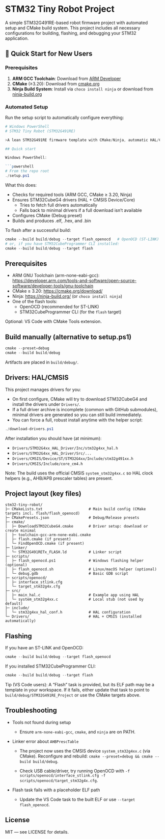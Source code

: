 # STM32 Tiny Robot Project

A simple STM32G491RE-based robot firmware project with automated setup and CMake build system. This project includes all necessary configurations for building, flashing, and debugging your STM32 application.

## 🚀 Quick Start for New Users

### Prerequisites

1. **ARM GCC Toolchain**: Download from [ARM Developer](https://developer.arm.com/tools-and-software/open-source-software/developer-tools/gnu-toolchain/gnu-rm)
2. **CMake** (≥3.20): Download from [cmake.org](https://cmake.org/download/)  
3. **Ninja Build System**: Install via `choco install ninja` or download from [ninja-build.org](https://ninja-build.org/)

### Automated Setup

Run the setup script to automatically configure everything:

```powershell
# Windows PowerShell
# STM32 Tiny Robot (STM32G491RE)

>A lean STM32G491RE firmware template with CMake/Ninja, automatic HAL/CMSIS setup, and one-command build/flash on Windows.

## Quick start

Windows PowerShell:

```powershell
# From the repo root
./setup.ps1
```

What this does:
- Checks for required tools (ARM GCC, CMake ≥ 3.20, Ninja)
- Ensures STM32CubeG4 drivers (HAL + CMSIS Device/Core)
   - Tries to fetch full drivers automatically
   - Falls back to minimal drivers if a full download isn’t available
- Configures CMake (Debug preset)
- Builds and produces .elf, .hex, and .bin

To flash after a successful build:

```powershell
cmake --build build/debug --target flash_openocd   # OpenOCD (ST-LINK)
# or, if you have STM32CubeProgrammer CLI installed:
cmake --build build/debug --target flash
```

## Prerequisites

- ARM GNU Toolchain (arm-none-eabi-gcc): https://developer.arm.com/tools-and-software/open-source-software/developer-tools/gnu-toolchain
- CMake ≥ 3.20: https://cmake.org/download/
- Ninja: https://ninja-build.org/ (or `choco install ninja`)
- One of the flash tools:
   - OpenOCD (recommended for ST-LINK)
   - STM32CubeProgrammer CLI (for the `flash` target)

Optional: VS Code with CMake Tools extension.

## Build manually (alternative to setup.ps1)

```powershell
cmake --preset=debug
cmake --build build/debug
```

Artifacts are placed in `build/debug/`.

## Drivers: HAL/CMSIS

This project manages drivers for you:

- On first configure, CMake will try to download STM32CubeG4 and install the drivers under `Drivers/`.
- If a full driver archive is incomplete (common with GitHub submodules), minimal drivers are generated so you can still build immediately.
- You can force a full, robust install anytime with the helper script:

```powershell
./download-drivers.ps1
```

After installation you should have (at minimum):
- `Drivers/STM32G4xx_HAL_Driver/Inc/stm32g4xx_hal.h`
- `Drivers/STM32G4xx_HAL_Driver/Src/...`
- `Drivers/CMSIS/Device/ST/STM32G4xx/Include/stm32g491xx.h`
- `Drivers/CMSIS/Include/core_cm4.h`

Note: The build uses the official CMSIS `system_stm32g4xx.c` so HAL clock helpers (e.g., AHB/APB prescaler tables) are present.

## Project layout (key files)

```
stm32-tiny-robot/
├─ CMakeLists.txt                     # Main build config (CMake targets incl. flash/flash_openocd)
├─ CMakePresets.json                  # Debug/Release presets
├─ cmake/
│  ├─ DownloadSTM32CubeG4.cmake       # Driver setup: download or create minimal
│  ├─ toolchain-gcc-arm-none-eabi.cmake
│  ├─ flash.cmake (if present)
│  └─ FindOpenOCD.cmake (if present)
├─ linker/
│  └─ STM32G491RETx_FLASH.ld          # Linker script
├─ scripts/
│  ├─ flash_openocd.ps1               # Windows flashing helper (optional)
│  ├─ flash_openocd.sh                # Linux/macOS helper (optional)
│  └─ debug.gdb                       # Basic GDB script
├─ scripts/openocd/
│  ├─ interface_stlink.cfg
│  └─ target_stm32g4x.cfg
├─ src/
│  ├─ main_hal.c                      # Example app using HAL
│  └─ system_stm32g4xx.c              # Local stub (not used by default)
├─ include/
│  └─ stm32g4xx_hal_conf.h            # HAL configuration
└─ Drivers/                           # HAL + CMSIS (installed automatically)
```

## Flashing

If you have an ST-LINK and OpenOCD:

```powershell
cmake --build build/debug --target flash_openocd
```

If you installed STM32CubeProgrammer CLI:

```powershell
cmake --build build/debug --target flash
```

Tip (VS Code users): A “Flash” task is provided, but its ELF path may be a template in your workspace. If it fails, either update that task to point to `build/debug/STM32G491RE_Project` or use the CMake targets above.

## Troubleshooting

- Tools not found during setup
   - Ensure `arm-none-eabi-gcc`, `cmake`, and `ninja` are on PATH.

- Linker error about `AHBPrescTable`
   - The project now uses the CMSIS device `system_stm32g4xx.c` (via CMake). Reconfigure and rebuild: `cmake --preset=debug && cmake --build build/debug`.

   - Check USB cable/driver, try running OpenOCD with `-f scripts/openocd/interface_stlink.cfg -f scripts/openocd/target_stm32g4x.cfg`.

- Flash task fails with a placeholder ELF path
   - Update the VS Code task to the built ELF or use `--target flash_openocd`.

## License

MIT — see LICENSE for details.